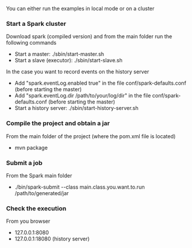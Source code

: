 You can either run the examples in local mode or on a cluster

### Start a Spark cluster

Download spark (compiled version) and from the main folder run the following commands
- Start a master: ./sbin/start-master.sh
- Start a slave (executor): ./sbin/start-slave.sh

In the case you want to record events on the history server
- Add "spark.eventLog.enabled true" in the file conf/spark-defaults.conf (before starting the master)
- Add "spark.eventLog.dir /path/to/your/log/dir" in the file conf/spark-defaults.conf (before starting the master)
- Start a history server: ./sbin/start-history-server.sh

### Compile the project and obtain a jar

From the main folder of the project (where the pom.xml file is located)
- mvn package

### Submit a job

From the Spark main folder
- ./bin/spark-submit --class main.class.you.want.to.run /path/to/generated/jar <args>

### Check the execution

From you browser
- 127.0.0.1:8080
- 127.0.0.1:18080 (history server)